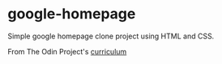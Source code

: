 # google-homepage

Simple google homepage clone project using HTML and CSS.

From The Odin Project's [curriculum](http://www.theodinproject.com/courses/web-development-101/lessons/html-css)

